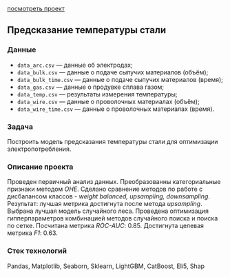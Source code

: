 [посмотреть проект](https://nbviewer.jupyter.org/github/IlyaMoshonkin/ds_projects/blob/master/steel_temperature/steel_temperature.ipynb)

## Предсказание температуры стали

### Данные 
- `data_arc.csv` — данные об электродах;
- `data_bulk.csv` — данные о подаче сыпучих материалов (объём);
- `data_bulk_time.csv` — данные о подаче сыпучих материалов (время);
- `data_gas.csv` — данные о продувке сплава газом;
- `data_temp.csv` — результаты измерения температуры;
- `data_wire.csv` — данные о проволочных материалах (объём);
- `data_wire_time.csv` — данные о проволочных материалах (время).

### Задача
Построить модель предсказания температуры стали для оптимизации электропотребления.

### Описание проекта
Проведен первичный анализ данных. Преобразованны категориальные признаки методом *OHE*. Сделано сравнение методов по работе с дисбалансом классов - *weight balanced, upsampling, downsampling*.  Результат: лучшая метрика достигнута после метода *upsampling*. Выбрана лучшая модель случайного леса. Проведена оптимизация гипперпараметров комбинацией методов случайного поиска и поиска по сетке. Посчитана метрика *ROC-AUC*: 0.85. Достигнута целевая метрика *F1*: 0.63.

### Стек технологий
Pandas, Matplotlib, Seaborn, Sklearn, LightGBM, CatBoost, Eli5, Shap

